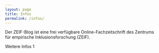 ```yaml
---
layout: page
title: Infos
permalink: /infos/
---
```


Der ZEIF-Blog ist eine frei verfügbare Online-Fachzeitschrift des Zentrums für empirische Inklusionsforschung (ZEIF).

Weitere Infos 1